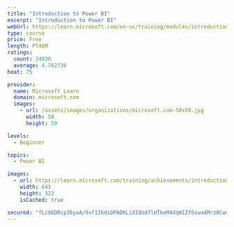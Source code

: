 ```yaml
---
title: "Introduction to Power BI"
excerpt: "Introduction to Power BI"
webUrl: https://learn.microsoft.com/en-us/training/modules/introduction-power-bi/
type: course
price: Free
length: PT46M
ratings:
  count: 24930
  average: 4.762736
heat: 75

provider:
  name: Microsoft Learn
  domain: microsoft.com
  images:
    - url: /assets/images/organizations/microsoft.com-50x50.jpg
      width: 50
      height: 50

levels:
  - Beginner

topics:
  - Power BI

images:
  - url: https://learn.microsoft.com/training/achievements/introduction-power-bi-social.png
    width: 643
    height: 322
    isCached: true

secured: "fLcX6DRcp36yaA/9vf1IKdiOPADKLiXI0Ud7lHTkeM4XqW1Zf6swa4Mrz0CwmN7VE0qvr0v6u67ObilPgKuz9q6PJo4T982//JWOpKa1I4NCQxpUGaGLJSsjnW++LZG+ME+M27Ot5YOzqvsfHI62XDgY0eRDaPZHN48l21+B4n8opyCNoZmvPtL3+nZB3hFrWnGfjltSkR0E0TGujP4pfrLOv3hldhr/+Tu3JgyWyJvTqRMJQ4ridtTBSUDxF2Hkb86kiwTrLIGzy1leQDqaR+EYseXoVxQZ7eRrDyCkWj3gOFlVfuYcs9VzjigJ0s7pA3VnGJjA2yKRtFKt1obazRaxmR+Q3OJYyYKMbdLzL/kdTl/ZlKOl+FxMgJuoC3xsV+1Q3T2LsAfJdEEfLK3U7ZSofWEO//c3M+/9ifNOx1QHDk6NR6jIxwVL9s2C4pj8;HDyiIO7Do09qbSF1EKLGfg=="
---
```


